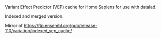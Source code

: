 Variant Effect Predictor (VEP) cache for Homo Sapiens for use with datalad.

Indexed and merged version.

Mirror of https://ftp.ensembl.org/pub/release-110/variation/indexed_vep_cache/
